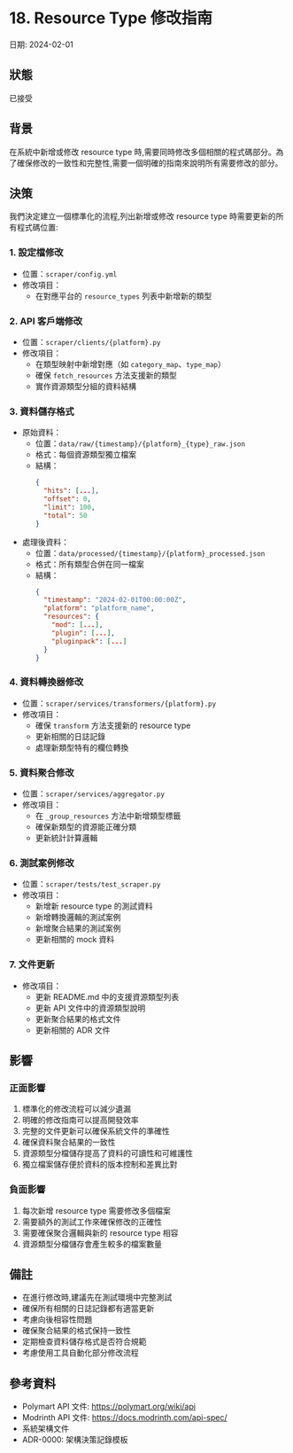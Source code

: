 # 18. Resource Type 修改指南

日期: 2024-02-01

## 狀態

已接受

## 背景

在系統中新增或修改 resource type 時,需要同時修改多個相關的程式碼部分。為了確保修改的一致性和完整性,需要一個明確的指南來說明所有需要修改的部分。

## 決策

我們決定建立一個標準化的流程,列出新增或修改 resource type 時需要更新的所有程式碼位置:

### 1. 設定檔修改
- 位置：`scraper/config.yml`
- 修改項目：
  - 在對應平台的 `resource_types` 列表中新增新的類型

### 2. API 客戶端修改
- 位置：`scraper/clients/{platform}.py`
- 修改項目：
  - 在類型映射中新增對應（如 `category_map`、`type_map`）
  - 確保 `fetch_resources` 方法支援新的類型
  - 實作資源類型分組的資料結構

### 3. 資料儲存格式
- 原始資料：
  - 位置：`data/raw/{timestamp}/{platform}_{type}_raw.json`
  - 格式：每個資源類型獨立檔案
  - 結構：
    ```json
    {
      "hits": [...],
      "offset": 0,
      "limit": 100,
      "total": 50
    }
    ```
- 處理後資料：
  - 位置：`data/processed/{timestamp}/{platform}_processed.json`
  - 格式：所有類型合併在同一檔案
  - 結構：
    ```json
    {
      "timestamp": "2024-02-01T00:00:00Z",
      "platform": "platform_name",
      "resources": {
        "mod": [...],
        "plugin": [...],
        "pluginpack": [...]
      }
    }
    ```

### 4. 資料轉換器修改
- 位置：`scraper/services/transformers/{platform}.py`
- 修改項目：
  - 確保 `transform` 方法支援新的 resource type
  - 更新相關的日誌記錄
  - 處理新類型特有的欄位轉換

### 5. 資料聚合修改
- 位置：`scraper/services/aggregator.py`
- 修改項目：
  - 在 `_group_resources` 方法中新增類型標籤
  - 確保新類型的資源能正確分類
  - 更新統計計算邏輯

### 6. 測試案例修改
- 位置：`scraper/tests/test_scraper.py`
- 修改項目：
  - 新增新 resource type 的測試資料
  - 新增轉換邏輯的測試案例
  - 新增聚合結果的測試案例
  - 更新相關的 mock 資料

### 7. 文件更新
- 修改項目：
  - 更新 README.md 中的支援資源類型列表
  - 更新 API 文件中的資源類型說明
  - 更新聚合結果的格式文件
  - 更新相關的 ADR 文件

## 影響

### 正面影響

1. 標準化的修改流程可以減少遺漏
2. 明確的修改指南可以提高開發效率
3. 完整的文件更新可以確保系統文件的準確性
4. 確保資料聚合結果的一致性
5. 資源類型分檔儲存提高了資料的可讀性和可維護性
6. 獨立檔案儲存便於資料的版本控制和差異比對

### 負面影響

1. 每次新增 resource type 需要修改多個檔案
2. 需要額外的測試工作來確保修改的正確性
3. 需要確保聚合邏輯與新的 resource type 相容
4. 資源類型分檔儲存會產生較多的檔案數量

## 備註

- 在進行修改時,建議先在測試環境中完整測試
- 確保所有相關的日誌記錄都有適當更新
- 考慮向後相容性問題
- 確保聚合結果的格式保持一致性
- 定期檢查資料儲存格式是否符合規範
- 考慮使用工具自動化部分修改流程

## 參考資料

- Polymart API 文件: https://polymart.org/wiki/api
- Modrinth API 文件: https://docs.modrinth.com/api-spec/
- 系統架構文件
- ADR-0000: 架構決策記錄模板 